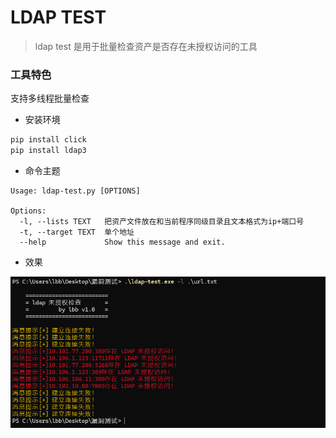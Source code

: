 # LDAP TEST
> ldap test 是用于批量检查资产是否存在未授权访问的工具
### 工具特色
支持多线程批量检查

* 安装环境
```python
pip install click
pip install ldap3
```
* 命令主题
```shell
Usage: ldap-test.py [OPTIONS]

Options:
  -l, --lists TEXT   把资产文件放在和当前程序同级目录且文本格式为ip+端口号
  -t, --target TEXT  单个地址
  --help             Show this message and exit.

```
* 效果

![eg1.png](eg1.png)

